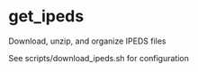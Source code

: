 # get_ipeds
Download, unzip, and organize IPEDS files

See scripts/download_ipeds.sh for configuration
